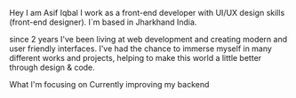 Hey I am Asif Iqbal
I work as a front-end developer with UI/UX design skills (front-end designer). I´m based in Jharkhand India.

since 2 years I've been living at web development and creating modern and user friendly interfaces. I've had the chance to immerse myself in many different works and projects, helping to make this world a little better through design & code.

What I'm focusing on
Currently improving my backend
